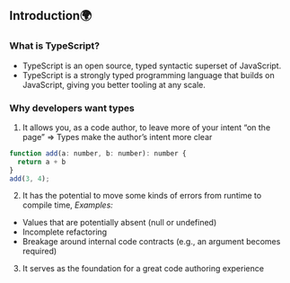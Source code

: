 ## Introduction:earth_africa:
### What is TypeScript?
- TypeScript is an open source, typed syntactic superset of JavaScript.
- TypeScript is a strongly typed programming language that builds on JavaScript, giving you better tooling at any scale.
### Why developers want types
1. It allows you, as a code author, to leave more of your intent “on the page” => Types make the author’s intent more clear
```js
function add(a: number, b: number): number {
  return a + b
}
add(3, 4);
```
2. It has the potential to move some kinds of errors from runtime to compile time, *Examples:*
- Values that are potentially absent (null or undefined)<br/>
- Incomplete refactoring<br/>
- Breakage around internal code contracts (e.g., an argument becomes required)<br/>
3. It serves as the foundation for a great code authoring experience<br/>
